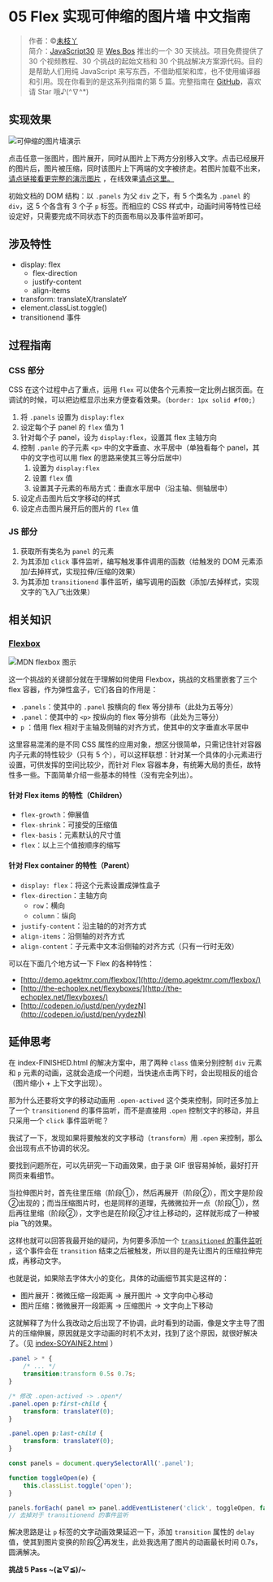 # 05 Flex 实现可伸缩的图片墙 中文指南

> 作者：©[未枝丫](https://github.com/soyaine)   
> 简介：[JavaScript30](https://javascript30.com) 是 [Wes Bos](https://github.com/wesbos) 推出的一个 30 天挑战。项目免费提供了 30 个视频教程、30
> 个挑战的起始文档和 30 个挑战解决方案源代码。目的是帮助人们用纯 JavaScript 来写东西，不借助框架和库，也不使用编译器和引用。现在你看到的是这系列指南的第 5
> 篇。完整指南在 [GitHub](https://github.com/soyaine/JavaScript30)，喜欢请 Star 哦♪(^∇^*)

## 实现效果

![可伸缩的图片墙演示](https://cl.ly/1X1A320o0x1T/Screen%20recording%202016-12-31%20at%2010.06.10%20AM.gif)

点击任意一张图片，图片展开，同时从图片上下两方分别移入文字。点击已经展开的图片后，图片被压缩，同时该图片上下两端的文字被挤走。若图片加载不出来，[请点链接看更完整的演示图片](https://d17oy1vhnax1f7.cloudfront.net/items/3J2r2G0p0C0h0q2c3R3p/Screen%20recording%202016-12-30%20at%2005.33.01%20PM.gif)
，在线效果[请点这里。](http://soyaine.cn/JavaScript30/05%20-%20Flex%20Panel%20Gallery/index-SOYAINE2.html)

初始文档的 DOM 结构：以 `.panels` 为父 `div` 之下，有 5 个类名为 `.panel` 的 `div`，这 5 个各含有 3 个子 `p` 标签。而相应的 CSS
样式中，动画时间等特性已经设定好，只需要完成不同状态下的页面布局以及事件监听即可。

## 涉及特性

- display: flex
    - flex-direction
    - justify-content
    - align-items
- transform: translateX/translateY
- element.classList.toggle()
- transitionend 事件

## 过程指南

### CSS 部分

CSS 在这个过程中占了重点，运用 `flex` 可以使各个元素按一定比例占据页面。在调试的时候，可以把边框显示出来方便查看效果。（`border: 1px solid #f00;`）

1. 将 `.panels` 设置为 `display:flex`
2. 设定每个子 panel 的 `flex` 值为 1
3. 针对每个子 panel，设为 `display:flex`，设置其 flex 主轴方向
4. 控制 `.panle` 的子元素 `<p>` 中的文字垂直、水平居中（单独看每个 panel，其中的文字也可以用 flex 的思路来使其三等分后居中）
    1. 设置为 `display:flex`
    2. 设置 `flex` 值
    2. 设置其子元素的布局方式：垂直水平居中（沿主轴、侧轴居中）
4. 设定点击图片后文字移动的样式
5. 设定点击图片展开后的图片的 `flex` 值

### JS 部分

1. 获取所有类名为 `panel` 的元素
2. 为其添加 `click` 事件监听，编写触发事件调用的函数（给触发的 DOM 元素添加/去掉样式，实现拉伸/压缩的效果）
3. 为其添加 `transitionend` 事件监听，编写调用的函数（添加/去掉样式，实现文字的飞入/飞出效果）

## 相关知识

### [Flexbox](https://developer.mozilla.org/zh-CN/docs/Web/CSS/CSS_Flexible_Box_Layout/Using_CSS_flexible_boxes)

![MDN flexbox 图示](https://mdn.mozillademos.org/files/12998/flexbox.png)

这一个挑战的关键部分就在于理解如何使用 Flexbox，挑战的文档里嵌套了三个 flex 容器，作为弹性盒子，它们各自的作用是：

- `.panels`：使其中的 `.panel` 按横向的 flex 等分排布（此处为五等分）
- `.panel`：使其中的 `<p>` 按纵向的 flex 等分排布（此处为三等分）
- `p` ：借用 flex 相对于主轴及侧轴的对齐方式，使其中的文字垂直水平居中

这里容易混淆的是不同 CSS 属性的应用对象，想区分很简单，只需记住针对容器内子元素的特性较少（只有 5 个），可以这样联想：针对某一个具体的小元素进行设置，可供发挥的空间比较少，而针对 Flex
容器本身，有统筹大局的责任，故特性多一些。下面简单介绍一些基本的特性（没有完全列出）。

#### 针对 Flex items 的特性（Children）

- `flex-growth`：伸展值
- `flex-shrink`：可接受的压缩值
- `flex-basis`：元素默认的尺寸值
- `flex`：以上三个值按顺序的缩写

#### 针对 Flex container 的特性（Parent）

- `display: flex`：将这个元素设置成弹性盒子
- `flex-direction`：主轴方向
    - `row`：横向
    - `column`：纵向
- `justify-content`：沿主轴的的对齐方式
- `align-items`：沿侧轴的对齐方式
- `align-content`：子元素中文本沿侧轴的对齐方式（只有一行时无效）

可以在下面几个地方试一下 Flex 的各种特性：

- [http://demo.agektmr.com/flexbox/](http://demo.agektmr.com/flexbox/)
- [http://the-echoplex.net/flexyboxes/](http://the-echoplex.net/flexyboxes/)
- [http://codepen.io/justd/pen/yydezN](http://codepen.io/justd/pen/yydezN)

## 延伸思考

在 index-FINISHED.html 的解决方案中，用了两种 `class` 值来分别控制 `div` 元素和 `p` 元素的动画，这就会造成一个问题，当快速点击两下时，会出现相反的组合（图片缩小 + 上下文字出现）。

那为什么还要将文字的移动动画用 `.open-actived` 这个类来控制，同时还多加上了一个 `transitionend` 的事件监听，而不是直接用 `.open` 控制文字的移动，并且只采用一个 `click` 事件监听呢？

我试了一下，发现如果将要触发的文字移动（`transform`）用 `.open` 来控制，那么会出现有点不协调的状况。

要找到问题所在，可以先研究一下动画效果，由于录 GIF 很容易掉帧，最好打开网页来看细节。

当拉伸图片时，首先往里压缩（阶段①），然后再展开（阶段②），而文字是阶段②出现的；而当压缩图片时，也是同样的道理，先微微拉开一点（阶段①），然后再往里缩（阶段②），文字也是在阶段②才往上移动的，这样就形成了一种被 pia 飞的效果。

这样也就可以回答我最开始的疑问，为何要多添加一个 [`transitioned` 的事件监听](https://developer.mozilla.org/zh-CN/docs/Web/Events/transitionend)
，这个事件会在 `transition` 结束之后被触发，所以目的是先让图片的压缩拉伸完成，再移动文字。

也就是说，如果除去字体大小的变化，具体的动画细节其实是这样的：

- 图片展开：微微压缩一段距离 -> 展开图片 -> 文字向中心移动
- 图片压缩：微微展开一段距离 -> 压缩图片 -> 文字向上下移动

这就解释了为什么我改动之后出现了不协调，此时看到的动画，像是文字主导了图片的压缩伸展，原因就是文字动画的时机不太对，找到了这个原因，就很好解决了。（见 [index-SOYAINE2.html](https://github.com/soyaine/JavaScript30/blob/master/05%20-%20Flex%20Panel%20Gallery/index-SOYAINE2.html)
）

```css
.panel > * {
	/* ... */
	transition:transform 0.5s 0.7s;
}

/* 修改 .open-actived -> .open*/
.panel.open p:first-child {
	transform: translateY(0);
}

.panel.open p:last-child {
	transform: translateY(0);
}
```

```js
const panels = document.querySelectorAll('.panel');

function toggleOpen(e) {
    this.classList.toggle('open');
}

panels.forEach( panel => panel.addEventListener('click', toggleOpen, false));
// 去掉对于 transitionend 的事件监听
```

解决思路是让 `p` 标签的文字动画效果延迟一下，添加 `transition` 属性的 `delay` 值，使其到图片变换的阶段②再发生，此处我选用了图片的动画最长时间 0.7s，圆满解决。

**挑战 5 Pass ~\(≧▽≦)/~**